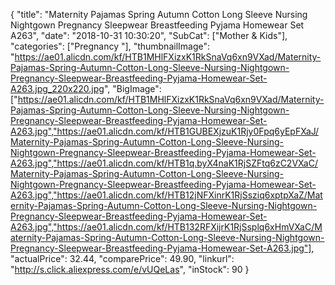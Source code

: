 {
	"title": "Maternity Pajamas Spring Autumn Cotton Long Sleeve Nursing Nightgown Pregnancy Sleepwear Breastfeeding Pyjama Homewear Set A263",
	"date": "2018-10-31 10:30:20",
	"SubCat": ["Mother & Kids"],
	"categories": ["Pregnancy "],
	"thumbnailImage": "https://ae01.alicdn.com/kf/HTB1MHlFXizxK1RkSnaVq6xn9VXad/Maternity-Pajamas-Spring-Autumn-Cotton-Long-Sleeve-Nursing-Nightgown-Pregnancy-Sleepwear-Breastfeeding-Pyjama-Homewear-Set-A263.jpg_220x220.jpg",
	"BigImage": ["https://ae01.alicdn.com/kf/HTB1MHlFXizxK1RkSnaVq6xn9VXad/Maternity-Pajamas-Spring-Autumn-Cotton-Long-Sleeve-Nursing-Nightgown-Pregnancy-Sleepwear-Breastfeeding-Pyjama-Homewear-Set-A263.jpg","https://ae01.alicdn.com/kf/HTB1GUBEXjzuK1Rjy0Fpq6yEpFXaJ/Maternity-Pajamas-Spring-Autumn-Cotton-Long-Sleeve-Nursing-Nightgown-Pregnancy-Sleepwear-Breastfeeding-Pyjama-Homewear-Set-A263.jpg","https://ae01.alicdn.com/kf/HTB1q.byX4naK1RjSZFtq6zC2VXaC/Maternity-Pajamas-Spring-Autumn-Cotton-Long-Sleeve-Nursing-Nightgown-Pregnancy-Sleepwear-Breastfeeding-Pyjama-Homewear-Set-A263.jpg","https://ae01.alicdn.com/kf/HTB12jNFXinrK1RjSsziq6xptpXaZ/Maternity-Pajamas-Spring-Autumn-Cotton-Long-Sleeve-Nursing-Nightgown-Pregnancy-Sleepwear-Breastfeeding-Pyjama-Homewear-Set-A263.jpg","https://ae01.alicdn.com/kf/HTB132RFXijrK1RjSsplq6xHmVXaC/Maternity-Pajamas-Spring-Autumn-Cotton-Long-Sleeve-Nursing-Nightgown-Pregnancy-Sleepwear-Breastfeeding-Pyjama-Homewear-Set-A263.jpg"],
	"actualPrice": 32.44,
	"comparePrice": 49.90,
	"linkurl": "http://s.click.aliexpress.com/e/vUQeLas",
	"inStock": 90
}
